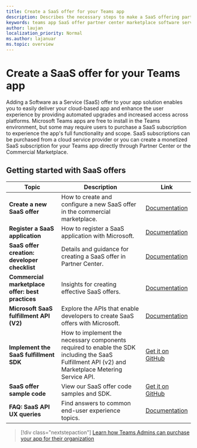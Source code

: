 ```yaml
---
title: Create a SaaS offer for your Teams app
description: Describes the necessary steps to make a SaaS offering part of a third-party Teams App experience
keywords: teams app SaaS offer partner center marketplace software service
author: laujan
localization_priority: Normal
ms.author: lajanuar
ms.topic: overview
---
```

# Create a SaaS offer for your Teams app

Adding a Software as a Service (SaaS) offer to your app solution enables you to easily deliver your cloud-based app and enhance the user experience by providing automated upgrades and increased access across platforms. Microsoft Teams apps are free to install in the Teams environment, but some may require users to purchase a SaaS subscription to experience the app's full functionality and scope. SaaS subscriptions can be purchased from a cloud service provider or you can create a monetized SaaS subscription for your Teams app directly through Partner Center or the Commercial Marketplace.

## Getting started with SaaS offers

| Topic | Description| Link |
|------|-------------|------|
|**Create a new SaaS offer**|How to create and configure a new SaaS offer in the commercial marketplace.| [Documentation](/azure/marketplace/partner-center-portal/create-new-saas-offer)|
|**Register a SaaS application** | How to register a SaaS application with Microsoft.| [Documentation](/azure/marketplace/partner-center-portal/pc-saas-registration)|
|**SaaS offer creation:  developer checklist**| Details and guidance for creating a SaaS offer in Partner Center.| [Documentation](/azure/marketplace/partner-center-portal/offer-creation-checklist)|
|**Commercial marketplace offer:  best practices** |Insights for creating effective SaaS offers.|[Documentation](/azure/marketplace/gtm-offer-listing-best-practices)|
|**Microsoft SaaS fulfillment API (V2)** | Explore the APIs that enable developers to create SaaS offers with Microsoft.| [Documentation](/azure/marketplace/partner-center-portal/pc-saas-fulfillment-api-v2) |
|**Implement the SaaS fulfillment SDK**| How to implement the necessary components required to enable the SDK including the SaaS Fulfillment API (v2) and Marketplace Metering Service API.| [Get it on GitHub](https://github.com/Azure/Microsoft-commercial-marketplace-transactable-SaaS-offer-SDK/blob/master/docs/Installation-Instructions.md) |
|**SaaS offer sample code**| View our SaaS offer code samples and SDK.| [Get it on GitHub](https://github.com/Azure/Microsoft-commercial-marketplace-transactable-SaaS-offer-SDK)|
| **FAQ: SaaS API UX queries** | Find answers to common end-user experience topics.| [Documentation](/azure/marketplace/partner-center-portal/saas-fulfillment-apis-faq) |

> [!div class="nextstepaction"]
> [Learn how Teams Admins can purchase your app for their organization](/MicrosoftTeams/purchase-third-party-apps)
